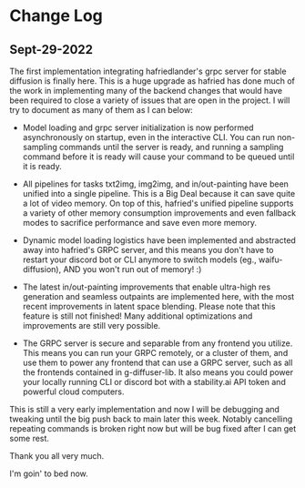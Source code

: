# Change Log
 
## Sept-29-2022
 
The first implementation integrating hafriedlander's grpc server for stable diffusion is finally here.
This is a huge upgrade as hafried has done much of the work in implementing many of the backend changes that would have been required
to close a variety of issues that are open in the project. I will try to document as many of them as I can below:

- Model loading and grpc server initialization is now performed asynchronously on startup, even in the interactive CLI. You can run non-sampling commands until the server is ready, and running a sampling command before it is ready will cause your command to be queued until it is ready.
  
- All pipelines for tasks txt2img, img2img, and in/out-painting have been unified into a single pipeline. This is a Big Deal because it can save quite a lot of video memory. On top of this, hafried's unified pipeline supports a variety of other memory consumption improvements and even fallback modes to sacrifice performance and save even more memory.
  
- Dynamic model loading logistics have been implemented and abstracted away into hafried's GRPC server, and this means you don't have to restart your discord bot or CLI anymore to switch models (eg., waifu-diffusion), AND you won't run out of memory! :)
  
- The latest in/out-painting improvements that enable ultra-high res generation and seamless outpaints are implemented here, with the most recent improvements in latent space blending. Please note that this feature is still not finished! Many additional optimizations and improvements are still very possible.

- The GRPC server is secure and separable from any frontend you utilize. This means you can run your GRPC remotely, or a cluster of them, and use them to power any frontend that can use a GRPC server, such as all the frontends contained in g-diffuser-lib. It also means you could power your locally running CLI or discord bot with a stability.ai API token and powerful cloud computers.
  
This is still a very early implementation and now I will be debugging and tweaking until the big push back to main later this week. Notably cancelling repeating commands is broken right now but will be bug fixed after I can get some rest.

Thank you all very much.

I'm goin' to bed now.
